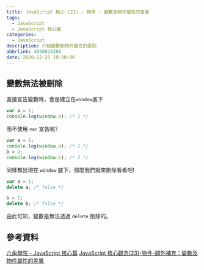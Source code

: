 ```yaml
---
title: JavaScript 核心 (21) - 物件 - 變數及物件屬性的差異
tags:
  - JavaScript
  - JavaScript 核心篇
categories:
  - JavaScript
description: 介紹變數和物件屬性的區別
abbrlink: 4030024306
date: 2020-12-25 19:30:00
---
```

## 變數無法被刪除

直接宣告變數時，會是建立在`window`底下

``` JavaScript
var a = 1;
console.log(window.a); /* 1 */
```

而不使用 `var` 宣告呢?

``` JavaScript
var a = 1;
console.log(window.a); /* 1 */
b = 2;
console.log(window.b); /* 2 */
```

同樣都出現在 `window` 底下，那麼我們就來刪除看看吧!

``` JavaScript
var a = 1;
delete a; /* false */
```

``` JavaScript
b = 2;
delete b; /* false */
```

由此可知，變數是無法透過 `delete` 刪除的。

## 參考資料

[六角學院 - JavaScript 核心篇](https://www.hexschool.com/courses/js-core.html)
[JavaScript 核心觀念(23)-物件-額外補充：變數及物件屬性的差異](https://hsiangfeng.github.io/javascript/20200726/2777973914/)
